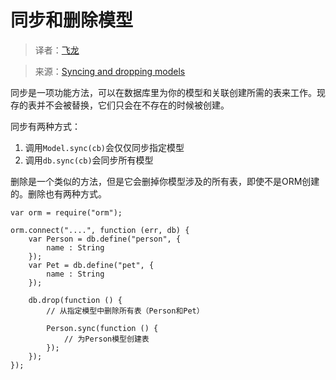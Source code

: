 # 同步和删除模型

> 译者：[飞龙](https://github.com/wizardforcel)

> 来源：[Syncing and dropping models](https://github.com/dresende/node-orm2/wiki/Syncing-and-dropping-models)

同步是一项功能方法，可以在数据库里为你的模型和关联创建所需的表来工作。现存的表并不会被替换，它们只会在不存在的时候被创建。

同步有两种方式：

1. 调用`Model.sync(cb)`会仅仅同步指定模型
2. 调用`db.sync(cb)`会同步所有模型

删除是一个类似的方法，但是它会删掉你模型涉及的所有表，即使不是ORM创建的。删除也有两种方式。

```
var orm = require("orm");

orm.connect("....", function (err, db) {
    var Person = db.define("person", {
        name : String
    });
    var Pet = db.define("pet", {
        name : String
    });

    db.drop(function () {
        // 从指定模型中删除所有表（Person和Pet）

        Person.sync(function () {
            // 为Person模型创建表
        });
    });
});
```